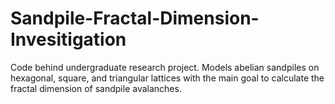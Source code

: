 # Sandpile-Fractal-Dimension-Invesitigation
Code behind undergraduate research project. Models abelian sandpiles on hexagonal, square, and triangular lattices with the main goal to calculate the fractal dimension of sandpile avalanches.
